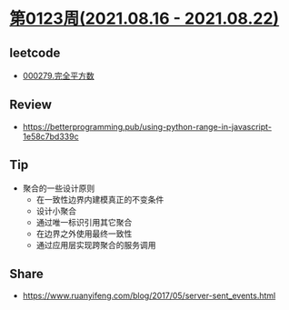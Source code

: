 # [第0123周(2021.08.16 - 2021.08.22)](https://github.com/vjudge/ARTS/blob/master/2021/第0123周.md)

## leetcode
* [000279.完全平方数](https://github.com/vjudge/leetcode/tree/master/000201-000400/000279.完全平方数)

## Review
* https://betterprogramming.pub/using-python-range-in-javascript-1e58c7bd339c

## Tip
* 聚合的一些设计原则
    - 在一致性边界内建模真正的不变条件
    - 设计小聚合
    - 通过唯一标识引用其它聚合
    - 在边界之外使用最终一致性
    - 通过应用层实现跨聚合的服务调用

## Share
* https://www.ruanyifeng.com/blog/2017/05/server-sent_events.html
